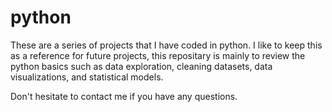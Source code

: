 # python

These are a series of projects that I have coded in python. I like to keep this as a reference for future projects, this repositary is mainly to review the python basics such as data exploration, cleaning datasets, data visualizations, and statistical models.

Don't hesitate to contact me if you have any questions. 
